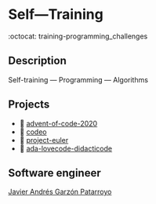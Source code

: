 # Self―Training
:octocat: training-programming_challenges

## Description
Self-training ― Programming ― Algorithms

## Projects
* :open_file_folder: [advent-of-code-2020](https://adventofcode.com/)
* :open_file_folder: [codeo](https://codeo.app/)
* :open_file_folder: [project-euler](https://projecteuler.net/)
* :open_file_folder: [ada-lovecode-didacticode](https://www.youtube.com/playlist?list=PLI7nHlOIIPOIHsoBDyfxQBiYzP2834fMy)

## Software engineer
[Javier Andrés Garzón Patarroyo](https://www.javierandresgp.com/)
